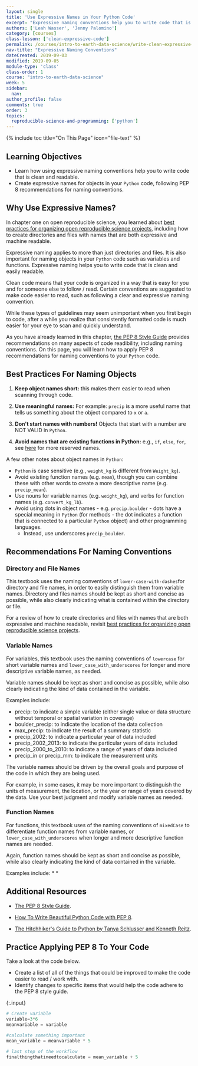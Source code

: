 ```yaml
---
layout: single
title: 'Use Expressive Names in Your Python Code'
excerpt: "Expressive naming conventions help you to write code that is clean and readable, so that others can easily follow and understand your code. Learn how to create expressive names for objects in your Python code."
authors: ['Leah Wasser', 'Jenny Palomino']
category: [courses]
class-lesson: ['clean-expressive-code']
permalink: /courses/intro-to-earth-data-science/write-clean-expressive-code/intro-to-clean-code/expressive-programming/
nav-title: "Expressive Naming Conventions"
dateCreated: 2019-09-03
modified: 2019-09-05
module-type: 'class'
class-order: 1
course: "intro-to-earth-data-science"
week: 5
sidebar:
  nav:
author_profile: false
comments: true
order: 3
topics:
  reproducible-science-and-programming: ['python']
---
```


{% include toc title="On This Page" icon="file-text" %}

<div class='notice--success' markdown="1">

## <i class="fa fa-graduation-cap" aria-hidden="true"></i> Learning Objectives

* Learn how using expressive naming conventions help you to write code that is clean and readable.
* Create expressive names for objects in your `Python` code, following PEP 8 recommendations for naming conventions. 

</div>


## Why Use Expressive Names? 

In chapter one on open reproducible science, you learned about <a href="{{ site.url }}/courses/intro-to-earth-data-science/open-reproducible-science/get-started-open-reproducible-science/best-practices-for-organizing-open-reproducible-science/" target="_blank">best practices for organizing open reproducible science projects</a>, including how to create directories and files with names that are both expressive and machine readable.

Expressive naming applies to more than just directories and files. It is also important for naming objects in your `Python` code such as variables and functions.  Expressive naming helps you to write code that is clean and easily readable. 

Clean code means that your code is organized in a way that is easy for you and for someone else to follow / read. Certain conventions are suggested to make code easier to read, such as following a clear and expressive naming convention. 

While these types of guidelines may seem unimportant when you first begin to code, after a while you realize that consistently formatted code is much easier for your eye to scan and quickly understand.

As you have already learned in this chapter, <a href="https://www.python.org/dev/peps/pep-0008/" target="_blank">the PEP 8 Style Guide</a> provides recommendations on many aspects of code readibility, including naming conventions.  On this page, you will learn how to apply PEP 8 recommendations for naming conventions to your `Python` code. 


## Best Practices For Naming Objects

1. **Keep object names short:** this makes them easier to read when scanning through code.

2. **Use meaningful names:** For example: `precip` is a more useful name that tells us something about the object compared to `x` or `a`.

3. **Don't start names with numbers!** Objects that start with a number are NOT VALID in `Python`.

4. **Avoid names that are existing functions in Python:** e.g., `if`, `else`, `for`, see [here](https://www.programiz.com/python-programming/keywords-identifier) for more reserved names.

A few other notes about object names in `Python`:

* `Python` is case sensitive (e.g., `weight_kg` is different from `Weight_kg`).
* Avoid existing function names (e.g. `mean`), though you can combine these with other words to create a more descriptive name (e.g. `precip_mean`).
* Use nouns for variable names (e.g. `weight_kg`), and verbs for function names (e.g. `convert_kg_lb`).
* Avoid using dots in object names - e.g. `precip.boulder` - dots have a special meaning in `Python` (for methods - the dot indicates a function that is connected to a particular `Python` object) and other programming languages. 
    * Instead, use underscores `precip_boulder`.


## Recommendations For Naming Conventions 

### Directory and File Names

This textbook uses the naming conventions of `lower-case-with-dashes`for directory and file names, in order to easily distinguish them from variable names. Directory and files names should be kept as short and concise as possible, while also clearly indicating what is contained within the directory or file. 

For a review of how to create directories and files with names that are both expressive and machine readable, revisit <a href="{{ site.url }}/courses/intro-to-earth-data-science/open-reproducible-science/get-started-open-reproducible-science/best-practices-for-organizing-open-reproducible-science/" target="_blank">best practices for organizing open reproducible science projects</a>.


### Variable Names

For variables, this textbook uses the naming conventions of `lowercase` for short variable names and `lower_case_with_underscores` for longer and more descriptive variable names, as needed.

Variable names should be kept as short and concise as possible, while also clearly indicating the kind of data contained in the variable. 

Examples include:
* precip: to indicate a simple variable (either single value or data structure without temporal or spatial variation in coverage)
* boulder_precip: to indicate the location of the data collection
* max_precip: to indicate the result of a summary statistic
* precip_2002: to indicate a particular year of data included
* precip_2002_2013: to indicate the particular years of data included
* precip_2000_to_2010: to indicate a range of years of data included
* precip_in or precip_mm: to indicate the measurement units

The variable names should be driven by the overall goals and purpose of the code in which they are being used. 

For example, in some cases, it may be more important to distinguish the units of measurement, the location, or the year or range of years covered by the data. Use your best judgment and modify variable names as needed.  


### Function Names

For functions, this textbook uses of the naming conventions of `mixedCase` to differentiate function names from variable names, or `lower_case_with_underscores` when longer and more descriptive function names are needed. 

Again, function names should be kept as short and concise as possible, while also clearly indicating the kind of data contained in the variable.

Examples include:
* 
* 



<div class="notice--info" markdown="1">

## <i class="fa fa-pencil-square-o" aria-hidden="true"></i> Additional Resources

* <a href="https://www.python.org/dev/peps/pep-0008/" target="_blank">The PEP 8 Style Guide</a>.

* <a href="https://realpython.com/python-pep8/" target="_blank">How To Write Beautiful Python Code with PEP 8</a>.

* <a href="https://www.safaribooksonline.com/library/view/the-hitchhikers-guide/9781491933213/ch04.html" target="_blank">The Hitchhiker's Guide to Python by Tanya Schlusser and Kenneth Reitz</a>.
    
</div>

## <i class="fa fa-pencil-square-o" aria-hidden="true"></i> Practice Applying PEP 8 To Your Code

Take a look at the code below.

* Create a list of all of the things that could be improved to make the code easier to read / work with.
* Identify changes to specific items that would help the code adhere to the PEP 8 style guide.

<!--

Format Issues:
* missing spaces in between comments
* comments aren't useful to help me understand what is happening
* white space

Object Naming Issues
* didn't use useful object names that describe the object
* one very long object name
* used a mixture of underscore and case that will be easy to confused 

-->

</div>


{:.input}
```python
# Create variable
variable=3*6
meanvariable = variable

#calculate something important
mean_variable = meanvariable * 5

# last step of the workflow
finalthingthatineedtocalculate = mean_variable + 5
```
